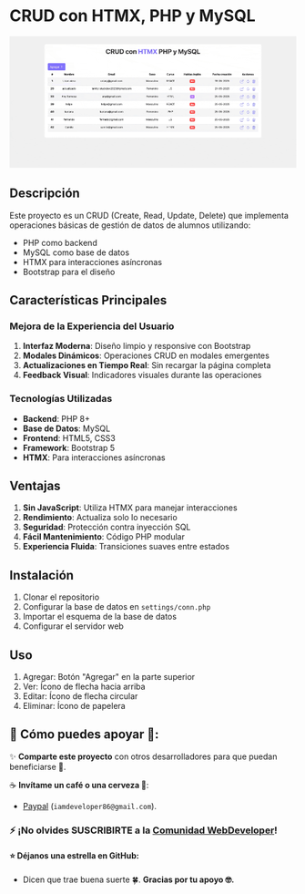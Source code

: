 # CRUD con HTMX, PHP y MySQL

![Demo CRUD con HTMX, PHP y MySQL](https://raw.githubusercontent.com/urian121/imagenes-proyectos-github/refs/heads/master/crud-con-htmx-php-y-mysql.gif)

## Descripción
Este proyecto es un CRUD (Create, Read, Update, Delete) que implementa operaciones básicas de gestión de datos de alumnos utilizando:
- PHP como backend
- MySQL como base de datos
- HTMX para interacciones asíncronas
- Bootstrap para el diseño

## Características Principales

### Mejora de la Experiencia del Usuario
1. **Interfaz Moderna**: Diseño limpio y responsive con Bootstrap
2. **Modales Dinámicos**: Operaciones CRUD en modales emergentes
3. **Actualizaciones en Tiempo Real**: Sin recargar la página completa
4. **Feedback Visual**: Indicadores visuales durante las operaciones

### Tecnologías Utilizadas
- **Backend**: PHP 8+
- **Base de Datos**: MySQL
- **Frontend**: HTML5, CSS3
- **Framework**: Bootstrap 5
- **HTMX**: Para interacciones asíncronas

## Ventajas

1. **Sin JavaScript**: Utiliza HTMX para manejar interacciones
2. **Rendimiento**: Actualiza solo lo necesario
3. **Seguridad**: Protección contra inyección SQL
4. **Fácil Mantenimiento**: Código PHP modular
5. **Experiencia Fluida**: Transiciones suaves entre estados


## Instalación
1. Clonar el repositorio
2. Configurar la base de datos en `settings/conn.php`
3. Importar el esquema de la base de datos
4. Configurar el servidor web

## Uso
1. Agregar: Botón "Agregar" en la parte superior
2. Ver: Ícono de flecha hacia arriba
3. Editar: Ícono de flecha circular
4. Eliminar: Ícono de papelera


## 🙌 Cómo puedes apoyar 📢:

✨ **Comparte este proyecto** con otros desarrolladores para que puedan beneficiarse 📢.

☕ **Invítame un café o una cerveza 🍺**:
   - [Paypal](https://www.paypal.me/iamdeveloper86) (`iamdeveloper86@gmail.com`).

### ⚡ ¡No olvides SUSCRIBIRTE a la [Comunidad WebDeveloper](https://www.youtube.com/WebDeveloperUrianViera?sub_confirmation=1)!


#### ⭐ **Déjanos una estrella en GitHub**:
   - Dicen que trae buena suerte 🍀.
**Gracias por tu apoyo 🤓.**
